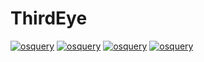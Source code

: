 # ThirdEye
[![osquery](https://img.shields.io/static/v1?label=made%with&message=python%203&color=blue)](https://www.osquery.io)
[![osquery](https://img.shields.io/static/v1?label=osquery&message=kolide&color=blueviolet)](https://www.osquery.io)
[![osquery](https://img.shields.io/static/v1?label=ready&message=no&color=red)](https://www.osquery.io)
[![osquery](https://img.shields.io/static/v1?label=Code%20Quality&message=B&color=green)](https://www.osquery.io)
